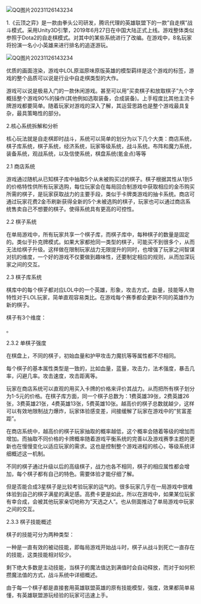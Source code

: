 ![QQ图片20231126143234](https://github.com/11x111/12324/assets/152049854/df3b3c3b-b474-4286-8b64-f324f946f33d)

1.《云顶之弈》是一款由拳头公司研发，腾讯代理的英雄联盟下的一款”自走棋”战斗模式。采用Unity3D引擎，2019年6月27日在中国大陆正式上线。游戏整体类似参照于Dota2的自走棋模式。对其中的某些系统进行了改编。在游戏中，8名玩家将扮演一名小小英雄来进行排名的追逐游玩。

![QQ图片20231126143234](https://github.com/11x111/12324/assets/152049854/e4473f77-4358-481f-9f83-276053296bf3)

优质的画面渲染，游戏中LOL原滋原味原版英雄的模型羁绊是这个游戏的标签，游戏的整个品质可以说是行业中自走棋类型的大作。


游戏可以说是极易入门的一款休闲游戏。甚至可以用”买卖棋子和放取棋子”九个字概括整个游戏90%的操作(其他例如选取装备，合成装备)。上手程度比其他主流卡牌游戏都要简单。随着玩家对游戏的深入了解，其运营思路也是整个游戏最具复杂，最具策略性的部分。

 

2.核心系统拆解和分析

核心玩法就是自走棋即时战斗，系统可以简单的划分为以下几个大类：商店系统，棋子库系统，棋子系统，经济系统，玩家等级系统，战斗系统。布阵和魔力系统，装备系统，观战系统，以及信使系统，棋盘系统(氪金点)等等

 

2.1 商店系统

游戏通过随机从已知棋子库中抽取5个从未被购买过的棋子。棋子根据其性从1到5的价格特性供所有玩家选购，每位玩家会在每局回合制游戏中获取相应的金币购买所需的棋子，是玩家获取战力的主要手段，类似于卡牌类游戏的抽卡系统。商店可通过玩家花费2金币刷新获得全新的5个未被选购的棋子，玩家也可以通过商店系统售卖自己不想要的棋子。使得系统具有更高的可控性。

2.2 棋子系统

在单局游戏中，所有玩家共享一个棋子库，而棋子库中，每种棋子的数量是固定的。类似于扑克牌模式。如果大家都抢同一类型的棋子，可能买不到很多个，从而无法给棋子升级。这样做在限制玩家战力无限提升的同时，也增强了玩家之间智谋对抗的维度，一个好的游戏不仅要做到趣味性，还要制定相应的规则，从而加深玩家之间的交互。

2.3 棋子库系统

棋库中的每个棋子都对应LOL中的一个英雄，形象，攻击方式，血量，技能等人物特性对于LOL玩家，简单直观容易类比。在游戏每个赛季都会更新不同的英雄作为新的棋子。

棋子有3个维度：

。

2.3.2 单棋子强度

在棋盘上，不同的棋子，初始血量和护甲攻击力魔抗等等属性都不尽相同。

每个棋子的基本属性类型是一致的，比如血量，蓝量，攻击力，法术强度，暴击几率，闪避几率。攻击速度，攻击距离等。

玩家在商店系统可以直观的用买入卡牌的价格来评价其战力。从而把所有棋子划分为1-5元的价格。在棋子库方面，同一个棋子总数为：1费英雄39张，2费英雄26张，3费英雄21张，4费英雄13张，5费英雄10张。越高价的棋子总数就越少，这样可以有效地限制战力爆炸，玩家体验感变差，间接缓解了玩家在游戏中的”贫富差距”。

在商店系统中，越高价的棋子玩家抽取的概率越低，这个概率会随着等级的增加而增加。而抽取不同价格的卡牌概率随着游戏平衡系统的完善以及游戏赛季主题的更新也在慢慢变化以适应玩家的需求。这也是控制整个游戏进程的核心，等级系统详细概述这一机制。

不同的棋子通过升级以后的高级棋子，战力也各不相同，棋子的相应属性都会增加，每个棋子都有自己的特色。需要体验才能仔细了解。

但是否能合成3星棋子是比较考验玩家的运气的。很多玩家几乎在一局游戏中很难体验到自己的棋子满星的满足感。高费卡更是如此，所以在游戏中，如果某位玩家有幸合成，会被其他玩家亲切地称为”天选之人”。也从侧面推动了单局游戏中玩家之间的交互。

2.3.3 棋子技能概述

棋子的技能可分为两种类型：

一种是一直有效的被动技能，即每局游戏开始战斗时，棋子从战斗到死亡一直存在的技能，这类技能相对较少。

剩下绝大多数是主动技能，当棋子的魔法值达到满值时会自动释放，而对于如何积攒魔法值的方式，战斗系统中详细概述。

由于每一个棋子都是直接套用英雄联盟英雄的原有技能模型，强度，效果都简单易懂，有英雄联盟游玩经验的玩家可迅速上手。

 
